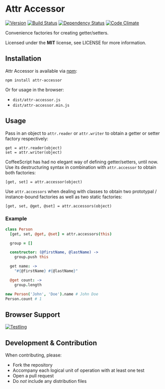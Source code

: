 # Attr Accessor

[![Version](https://img.shields.io/npm/v/attr-accessor.svg?style=flat)](https://www.npmjs.org/package/attr-accessor)
[![Build Status](https://img.shields.io/travis/timkurvers/attr-accessor.svg?style=flat)](https://travis-ci.org/timkurvers/attr-accessor)
[![Dependency Status](https://img.shields.io/gemnasium/timkurvers/attr-accessor.svg?style=flat)](https://gemnasium.com/timkurvers/attr-accessor)
[![Code Climate](https://img.shields.io/codeclimate/github/timkurvers/attr-accessor.svg?style=flat)](https://codeclimate.com/github/timkurvers/attr-accessor)

Convenience factories for creating getter/setters.

Licensed under the **MIT** license, see LICENSE for more information.


## Installation

Attr Accessor is available via [npm](https://www.npmjs.org/package/attr-accessor):

```shell
npm install attr-accessor
```

Or for usage in the browser:

- `dist/attr-accessor.js`
- `dist/attr-accessor.min.js`


## Usage

Pass in an object to `attr.reader` or `attr.writer` to obtain a getter or setter
factory respectively:

```
get = attr.reader(object)
set = attr.writer(object)
```

CoffeeScript has had no elegant way of defining getter/setters, until now. Use its
destructuring syntax in combination with `attr.accessor` to obtain both factories:

`[get, set] = attr.accessor(object)`

Use `attr.accessors` when dealing with classes to obtain two prototypal /
instance-bound factories as well as two static factories:

`[get, set, @get, @set] = attr.accessors(object)`


### Example

```coffeescript
class Person
  [get, set, @get, @set] = attr.accessors(this)

  group = []

  constructor: (@firstName, @lastName) ->
    group.push this

  get name: ->
    "#{@firstName} #{@lastName}"

  @get count: ->
    group.length
```

```coffeescript
new Person('John', 'Doe').name # John Doe
Person.count # 1
```


## Browser Support

[![Testling](https://ci.testling.com/timkurvers/attr-accessor.png)](https://ci.testling.com/timkurvers/attr-accessor)


## Development & Contribution

When contributing, please:

* Fork the repository
* Accompany each logical unit of operation with at least one test
* Open a pull request
* Do *not* include any distribution files
